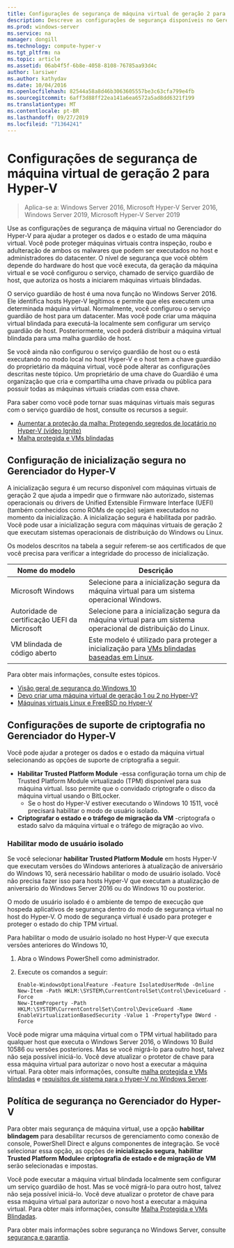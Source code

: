 ```yaml
---
title: Configurações de segurança de máquina virtual de geração 2 para Hyper-V
description: Descreve as configurações de segurança disponíveis no Gerenciador do Hyper-V para máquinas virtuais de geração 2
ms.prod: windows-server
ms.service: na
manager: dongill
ms.technology: compute-hyper-v
ms.tgt_pltfrm: na
ms.topic: article
ms.assetid: 06ab4f5f-6b8e-4058-8108-76785aa93d4c
author: larsiwer
ms.author: kathydav
ms.date: 10/04/2016
ms.openlocfilehash: 82544a58a8d46b3063605557be3c63cfa799e4fb
ms.sourcegitcommit: 6aff3d88ff22ea141a6ea6572a5ad8dd6321f199
ms.translationtype: MT
ms.contentlocale: pt-BR
ms.lasthandoff: 09/27/2019
ms.locfileid: "71364241"
---
```

# <a name="generation-2-virtual-machine-security-settings-for-hyper-v"></a>Configurações de segurança de máquina virtual de geração 2 para Hyper-V

>Aplica-se a: Windows Server 2016, Microsoft Hyper-V Server 2016, Windows Server 2019, Microsoft Hyper-V Server 2019

Use as configurações de segurança de máquina virtual no Gerenciador do Hyper-V para ajudar a proteger os dados e o estado de uma máquina virtual. Você pode proteger máquinas virtuais contra inspeção, roubo e adulteração de ambos os malwares que podem ser executados no host e administradores do datacenter. O nível de segurança que você obtém depende do hardware do host que você executa, da geração da máquina virtual e se você configurou o serviço, chamado de serviço guardião de host, que autoriza os hosts a iniciarem máquinas virtuais blindadas.  

O serviço guardião de host é uma nova função no Windows Server 2016. Ele identifica hosts Hyper-V legítimos e permite que eles executem uma determinada máquina virtual. Normalmente, você configurou o serviço guardião de host para um datacenter. Mas você pode criar uma máquina virtual blindada para executá-la localmente sem configurar um serviço guardião de host. Posteriormente, você poderá distribuir a máquina virtual blindada para uma malha guardião de host.  

Se você ainda não configurou o serviço guardião de host ou o está executando no modo local no host Hyper-V e o host tem a chave guardião do proprietário da máquina virtual, você pode alterar as configurações descritas neste tópico.   Um proprietário de uma chave do Guardião é uma organização que cria e compartilha uma chave privada ou pública para possuir todas as máquinas virtuais criadas com essa chave.  

Para saber como você pode tornar suas máquinas virtuais mais seguras com o serviço guardião de host, consulte os recursos a seguir.  

- [Aumentar a proteção da malha: Protegendo segredos de locatário no Hyper-V (vídeo Ignite) ](https://go.microsoft.com/fwlink/?LinkId=746379)
- [Malha protegida e VMs blindadas](https://go.microsoft.com/fwlink/?LinkId=746381)

## <a name="secure-boot-setting-in-hyper-v-manager"></a>Configuração de inicialização segura no Gerenciador do Hyper-V  

A inicialização segura é um recurso disponível com máquinas virtuais de geração 2 que ajuda a impedir que o firmware não autorizado, sistemas operacionais ou drivers de Unified Extensible Firmware Interface (UEFI) (também conhecidos como ROMs de opção) sejam executados no momento da inicialização. A inicialização segura é habilitada por padrão. Você pode usar a inicialização segura com máquinas virtuais de geração 2 que executam sistemas operacionais de distribuição do Windows ou Linux.  

Os modelos descritos na tabela a seguir referem-se aos certificados de que você precisa para verificar a integridade do processo de inicialização.  

|Nome do modelo|Descrição|  
|-----------------|---------------|  
|Microsoft Windows|Selecione para a inicialização segura da máquina virtual para um sistema operacional Windows.|  
|Autoridade de certificação UEFI da Microsoft|Selecione para a inicialização segura da máquina virtual para um sistema operacional de distribuição do Linux.|  
|VM blindada de código aberto|Este modelo é utilizado para proteger a inicialização para [VMs blindadas baseadas em Linux](https://docs.microsoft.com/windows-server/security/guarded-fabric-shielded-vm/guarded-fabric-create-a-linux-shielded-vm-template).|

Para obter mais informações, consulte estes tópicos.  

- [Visão geral de segurança do Windows 10](https://docs.microsoft.com/windows/security/threat-protection/overview-of-threat-mitigations-in-windows-10)  
- [Devo criar uma máquina virtual de geração 1 ou 2 no Hyper-V?](../plan/Should-I-create-a-generation-1-or-2-virtual-machine-in-Hyper-V.md)  
- [Máquinas virtuais Linux e FreeBSD no Hyper-V](../Supported-Linux-and-FreeBSD-virtual-machines-for-Hyper-V-on-Windows.md)  

## <a name="encryption-support-settings-in-hyper-v-manager"></a>Configurações de suporte de criptografia no Gerenciador do Hyper-V

Você pode ajudar a proteger os dados e o estado da máquina virtual selecionando as opções de suporte de criptografia a seguir.  

- **Habilitar Trusted Platform Module** -essa configuração torna um chip de Trusted Platform Module virtualizado (TPM) disponível para sua máquina virtual. Isso permite que o convidado criptografe o disco da máquina virtual usando o BitLocker.
  - Se o host do Hyper-V estiver executando o Windows 10 1511, você precisará habilitar o modo de usuário isolado. 
- **Criptografar o estado e o tráfego de migração da VM** -criptografa o estado salvo da máquina virtual e o tráfego de migração ao vivo.

### <a name="enable-isolated-user-mode"></a>Habilitar modo de usuário isolado

Se você selecionar **habilitar Trusted Platform Module** em hosts Hyper-V que executam versões do Windows anteriores à atualização de aniversário do Windows 10, será necessário habilitar o modo de usuário isolado. Você não precisa fazer isso para hosts Hyper-V que executam a atualização de aniversário do Windows Server 2016 ou do Windows 10 ou posterior.

O modo de usuário isolado é o ambiente de tempo de execução que hospeda aplicativos de segurança dentro do modo de segurança virtual no host do Hyper-V. O modo de segurança virtual é usado para proteger e proteger o estado do chip TPM virtual.  

Para habilitar o modo de usuário isolado no host Hyper-V que executa versões anteriores do Windows 10,  

1.  Abra o Windows PowerShell como administrador.  

2.  Execute os comandos a seguir:  

    ```  
    Enable-WindowsOptionalFeature -Feature IsolatedUserMode -Online  
    New-Item -Path HKLM:\SYSTEM\CurrentControlSet\Control\DeviceGuard -Force  
    New-ItemProperty -Path HKLM:\SYSTEM\CurrentControlSet\Control\DeviceGuard -Name EnableVirtualizationBasedSecurity -Value 1 -PropertyType DWord -Force  

    ```  

Você pode migrar uma máquina virtual com o TPM virtual habilitado para qualquer host que executa o Windows Server 2016, o Windows 10 Build 10586 ou versões posteriores. Mas se você migrá-lo para outro host, talvez não seja possível iniciá-lo. Você deve atualizar o protetor de chave para essa máquina virtual para autorizar o novo host a executar a máquina virtual. Para obter mais informações, consulte [malha protegida e VMs blindadas](https://go.microsoft.com/fwlink/?LinkId=746381) e [requisitos de sistema para o Hyper-V no Windows Server](../System-requirements-for-Hyper-V-on-Windows.md).  

## <a name="security-policy-in-hyper-v-manager"></a>Política de segurança no Gerenciador do Hyper-V  
Para obter mais segurança de máquina virtual, use a opção **habilitar blindagem** para desabilitar recursos de gerenciamento como conexão de console, PowerShell Direct e alguns componentes de integração. Se você selecionar essa opção, as opções de **inicialização segura**, **habilitar Trusted Platform Module**e **criptografia de estado e de migração de VM** serão selecionadas e impostas.   

Você pode executar a máquina virtual blindada localmente sem configurar um serviço guardião de host. Mas se você migrá-lo para outro host, talvez não seja possível iniciá-lo. Você deve atualizar o protetor de chave para essa máquina virtual para autorizar o novo host a executar a máquina virtual. Para obter mais informações, consulte [Malha Protegida e VMs Blindadas](https://go.microsoft.com/fwlink/?LinkId=746381).  

Para obter mais informações sobre segurança no Windows Server, consulte [segurança e garantia](../../../security/Security-and-Assurance.md).  

